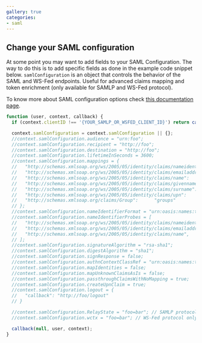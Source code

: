 ```yaml
---
gallery: true
categories:
- saml
---
```

## Change your SAML configuration

At some point you may want to add fields to your SAML Configuration. The way to do this is to add specific fields as done in the example code snippet below. `samlConfiguration` is an object that controls the behavior of the SAML and WS-Fed endpoints. Useful for advanced claims mapping and token enrichment (only available for SAMLP and WS-Fed protocol).

To know more about SAML configuration options check [this documentation page](https://auth0.com/docs/saml-configuration#configuration-options).


```js
function (user, context, callback) {
  if (context.clientID !== '{YOUR_SAMLP_OR_WSFED_CLIENT_ID}') return callback(null, user, context);

  context.samlConfiguration = context.samlConfiguration || {};
  //context.samlConfiguration.audience = "urn:foo";
  //context.samlConfiguration.recipient = "http://foo";
  //context.samlConfiguration.destination = "http://foo";
  //context.samlConfiguration.lifetimeInSeconds = 3600;
  //context.samlConfiguration.mappings = {
  //   "http://schemas.xmlsoap.org/ws/2005/05/identity/claims/nameidentifier":     "user_id",
  //   "http://schemas.xmlsoap.org/ws/2005/05/identity/claims/emailaddress":       "email",
  //   "http://schemas.xmlsoap.org/ws/2005/05/identity/claims/name":        "name",
  //   "http://schemas.xmlsoap.org/ws/2005/05/identity/claims/givenname":  "given_name",
  //   "http://schemas.xmlsoap.org/ws/2005/05/identity/claims/surname": "family_name",
  //   "http://schemas.xmlsoap.org/ws/2005/05/identity/claims/upn":         "upn",
  //   "http://schemas.xmlsoap.org/claims/Group":      "groups"
  // };
  //context.samlConfiguration.nameIdentifierFormat = "urn:oasis:names:tc:SAML:1.1:nameid-format:unspecified";
  //context.samlConfiguration.nameIdentifierProbes = [
  //   "http://schemas.xmlsoap.org/ws/2005/05/identity/claims/nameidentifier",
  //   "http://schemas.xmlsoap.org/ws/2005/05/identity/claims/emailaddress",
  //   "http://schemas.xmlsoap.org/ws/2005/05/identity/claims/name",
  // ];
  //context.samlConfiguration.signatureAlgorithm = "rsa-sha1";
  //context.samlConfiguration.digestAlgorithm = "sha1";
  //context.samlConfiguration.signResponse = false;
  //context.samlConfiguration.authnContextClassRef = "urn:oasis:names:tc:SAML:2.0:ac:classes:unspecified";
  //context.samlConfiguration.mapIdentities = false;
  //context.samlConfiguration.mapUnknownClaimsAsIs = false;
  //context.samlConfiguration.passthroughClaimsWithNoMapping = true;
  //context.samlConfiguration.createUpnClaim = true;
  //context.samlConfiguration.logout = {
  //   "callback": "http://foo/logout"
  // }

  //context.samlConfiguration.RelayState = "foo=bar"; // SAMLP protocol only
  //context.samlConfiguration.wctx = "foo=bar"; // WS-Fed protocol only

  callback(null, user, context);
}
```
